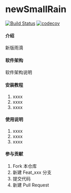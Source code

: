 # newSmallRain

[![Build Status](https://travis-ci.org/xiaoyudi-China/yuudee_android.svg?branch=master)](https://travis-ci.org/xiaoyudi-China/yuudee_android)
[![codecov](https://codecov.io/gh/xiaoyudi-China/yuudee_android/branch/master/graph/badge.svg)](https://codecov.io/gh/xiaoyudi-China/yuudee_android)


#### 介绍
新版雨滴

#### 软件架构
软件架构说明


#### 安装教程

1. xxxx
2. xxxx
3. xxxx

#### 使用说明

1. xxxx
2. xxxx
3. xxxx

#### 参与贡献

1. Fork 本仓库
2. 新建 Feat_xxx 分支
3. 提交代码
4. 新建 Pull Request


